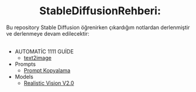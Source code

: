 <h1 align="center">StableDiffusionRehberi:</h1>
Bu repository Stable Diffusion öğrenirken çıkardığım notlardan derlenmiştir ve derlenmeye devam edilecektir: <br />
  <br />
  
- AUTOMATİC 1111 GUİDE
   - [text2image](https://github.com/MR-Wrestler/StableDiffusionRehberi/blob/main/StableDiffusionRehberi/AUTOMAT%C4%B0C1111%20GUIDE/txt2image.md)
- Prompts
  - [Prompt Kopyalama](https://github.com/MR-Wrestler/StableDiffusionRehberi/blob/main/StableDiffusionRehberi/Prompts/Prompt%20Kopyalama.md)
- Models
  - [Realistic Vision V2.0](https://github.com/MR-Wrestler/StableDiffusionRehberi/blob/main/StableDiffusionRehberi/Models/Realistic%20Vision%20V2%200.md)
  
  
